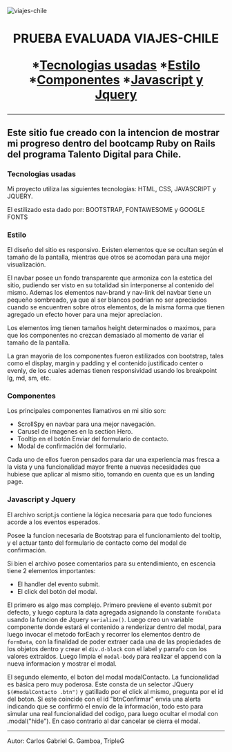 ![viajes-chile](https://raw.githubusercontent.com/tripleG-Master/viajes-chile/main/favicon.ico)

<h1 align="center"> PRUEBA EVALUADA VIAJES-CHILE </h>


*[Tecnologias usadas](#Tecnologias-usadas)
*[Estilo](#Estilo)
*[Componentes](#Componentes)
*[Javascript y Jquery](#Javascript-y-Jquery)

***

## Este sitio fue creado con la intencion de mostrar mi progreso dentro del bootcamp Ruby on Rails del programa Talento Digital para Chile.

### Tecnologias usadas
Mi proyecto utiliza las siguientes tecnologías:
HTML, CSS, JAVASCRIPT y JQUERY. 

El estilizado esta dado por:
BOOTSTRAP, FONTAWESOME y GOOGLE FONTS

### Estilo
El diseño del sitio es responsivo. Existen elementos que se ocultan según el tamaño de la pantalla, mientras que otros se acomodan para una mejor visualización.

El navbar posee un fondo transparente que armoniza con la estetica del sitio, pudiendo ser visto en su totalidad sin interponerse al contenido del mismo. Ademas los elementos nav-brand y nav-link del navbar tiene un pequeño sombreado, ya que al ser blancos podrian no ser apreciados cuando se encuentren sobre otros elementos, de la misma forma que tienen agregado un efecto hover para una mejor apreciacion.

Los elementos img tienen tamaños height determinados o maximos, para que los componentes no crezcan demasiado al momento de variar el tamaño de la pantalla.

La gran mayoria de los componentes fueron estilizados con bootstrap, tales como el display, margin y padding y el contenido justificado center o evenly, de los cuales ademas tienen responsividad usando los breakpoint lg, md, sm, etc.

### Componentes
Los principales componentes llamativos en mi sitio son:
- ScrollSpy en navbar para una mejor navegación.
- Carusel de imagenes en la section Hero.
- Tooltip en el botón Enviar del formulario de contacto.
- Modal de confirmación del formulario.

Cada uno de ellos fueron pensados para dar una experiencia mas fresca a la vista y una funcionalidad mayor frente a nuevas necesidades que hubiese que aplicar al mismo sitio, tomando en cuenta que es un landing page.

### Javascript y Jquery
El archivo script.js contiene la lógica necesaria para que todo funciones acorde a los eventos esperados.

Posee la funcion necesaria de Bootstrap para el funcionamiento del tooltip, y el actuar tanto del formulario de contacto como del modal de confirmación.

Si bien el archivo posee comentarios para su entendimiento, en escencia tiene 2 elementos importantes:
- El handler del evento submit. 
- El click del botón del modal.
  
El primero es algo mas complejo.
Primero previene el evento submit por defecto, y luego captura la data agregada asignando la constante <code>formData</code> usando la funcion de Jquery <code>serialize()</code>. Luego creo un variable componente donde estará el contenido a renderizar dentro del modal, para luego invocar el metodo forEach y recorrer los elementos dentro de <code>formData</code>, con la finalidad de poder extraer cada una de las propiedades de los objetos dentro y crear el <code>div.d-block</code> con el label y parrafo con los valores extraidos.
Luego limpia el <code>modal-body</code> para realizar el append con la nueva informacion y mostrar el modal.

El segundo elemento, el boton del modal modalContacto.
La funcionalidad es básica pero muy poderosa. Este consta de un selector JQuery <code>$(#modalContacto .btn")</code> y gatillado por el click al mismo, pregunta por el id del boton. Si este coincide con el id "btnConfirmar" envia una alerta indicando que se confirmó el envío de la información, todo esto para simular una real funcionalidad del codigo, para luego ocultar el modal con .modal("hide"). En caso contrario al dar cancelar se cierra el modal.


***

Autor: Carlos Gabriel G. Gamboa, TripleG
